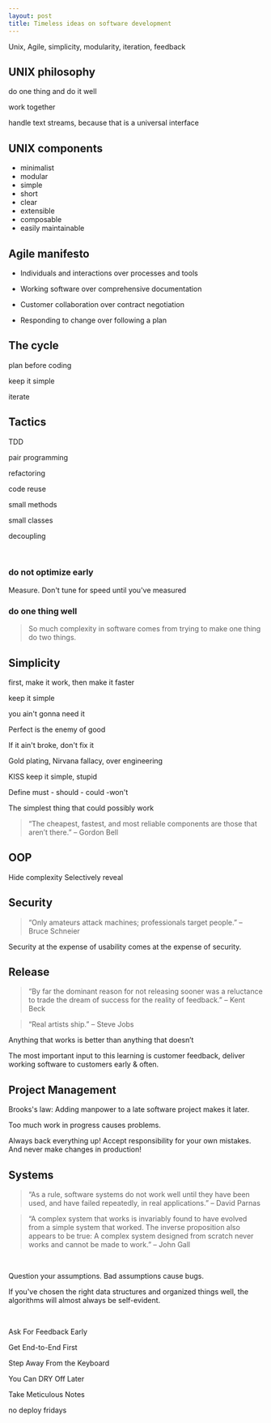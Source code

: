 ```yaml
---
layout: post
title: Timeless ideas on software development
--- 
```


Unix, Agile, simplicity, modularity, iteration, feedback

## UNIX philosophy

do one thing and do it well

work together

handle text streams, because that is a universal interface

## UNIX components

+ minimalist
+ modular
+ simple
+ short
+ clear
+ extensible
+ composable
+ easily maintainable


## Agile manifesto 


+ Individuals and interactions over processes and tools

+ Working software over comprehensive documentation 

+ Customer collaboration over contract negotiation

+ Responding to change over following a plan


## The cycle

plan before coding

keep it simple

iterate

## Tactics

TDD

pair programming

refactoring

code reuse

small methods

small classes

decoupling

<br>

### do not optimize early

Measure. Don't tune for speed until you've measured


### do one thing well

> So much complexity in software comes from trying to make one thing do two things.



## Simplicity 

first, make it work, then make it faster

keep it simple

you ain't gonna need it 

Perfect is the enemy of good

If it ain't broke, don't fix it

Gold plating, Nirvana fallacy, over engineering

KISS keep it simple, stupid

Define must - should - could -won't

The simplest thing that could possibly work


> “The cheapest, fastest, and most reliable components are those that aren’t there.” – Gordon Bell



## OOP 
Hide complexity
Selectively reveal


## Security 
> “Only amateurs attack machines; professionals target people.” – Bruce Schneier

Security at the expense of usability comes at the expense of security.


## Release 

> “By far the dominant reason for not releasing sooner was a reluctance to trade the dream of success for the reality of feedback.” – Kent Beck

> “Real artists ship.” – Steve Jobs

Anything that works is better than anything that doesn’t

The most important input to this learning is customer feedback, deliver working software to customers early & often.



## Project Management  

Brooks's law: Adding manpower to a late software project makes it later.

Too much work in progress causes problems.

Always back everything up! Accept responsibility for your own mistakes. And never make changes in production!



## Systems

> “As a rule, software systems do not work well until they have been used, and have failed repeatedly, in real applications.” – David Parnas

> “A complex system that works is invariably found to have evolved from a simple system that worked. The inverse proposition also appears to be true: A complex system designed from scratch never works and cannot be made to work.” – John Gall

<br>

Question your assumptions. Bad assumptions cause bugs.

If you've chosen the right data structures and organized things well, the algorithms will almost always be self-evident. 


<br>

Ask For Feedback Early

Get End-to-End First

Step Away From the Keyboard

You Can DRY Off Later

Take Meticulous Notes

no deploy fridays


